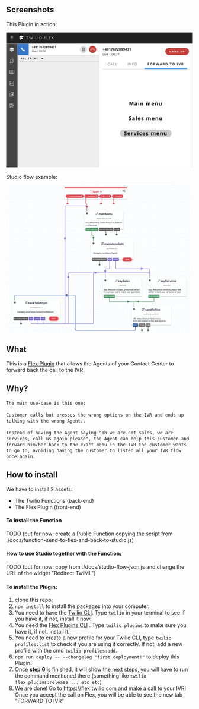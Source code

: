 ## Screenshots

This Plugin in action:

![Plugin](/.docs/screenshot-flex.png)

Studio flow example:

![Studio](/.docs/screenshot-studio.png)

## What

This is a [Flex Plugin](https://www.twilio.com/docs/flex/developer/plugins) that allows the Agents of your Contact Center to forward back the call to the IVR.

## Why?

    The main use-case is this one:

    Customer calls but presses the wrong options on the IVR and ends up talking with the wrong Agent..

    Instead of having the Agent saying "oh we are not sales, we are services, call us again please", the Agent can help this customer and forward him/her back to the exact menu in the IVR the customer wants to go to, avoiding having the customer to listen all your IVR flow once again.

## How to install

We have to install 2 assets:

- The Twilio Functions (back-end)
- The Flex Plugin (front-end)

#### To install the Function

TODO (but for now: create a Public Function copying the script from ./docs/function-send-to-flex-and-back-to-studio.js)

#### How to use Studio together with the Function:

TODO (but for now: copy from ./docs/studio-flow-json.js and change the URL of the widget "Redirect TwiML")

#### To install the Plugin:

1. clone this repo;
2. `npm install` to install the packages into your computer.
3. You need to have the [Twilio CLI](https://www.twilio.com/docs/twilio-cli/quickstart). Type `twilio` in your terminal to see if you have it, if not, install it now.
4. You need the [Flex Plugins CLI](https://www.twilio.com/docs/flex/developer/plugins/cli/install) . Type `twilio plugins` to make sure you have it, if not, install it.
5. You need to create a new profile for your Twilio CLI, type `twilio profiles:list` to check if you are using it correctly. If not, add a new profile with the cmd `twilio profiles:add`.
6. `npm run deploy -- --changelog "first deployment!"` to deploy this Plugin.
7. Once **step 6** is finished, it will show the next steps, you will have to run the command mentioned there (something like `twilio flex:plugins:release ... etc etc`)
8. We are done! Go to https://flex.twilio.com and make a call to your IVR! Once you accept the call on Flex, you will be able to see the new tab "FORWARD TO IVR"
